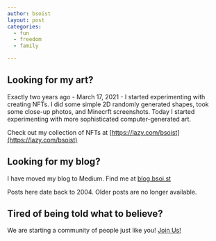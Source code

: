 ```yaml
---
author: bsoist
layout: post
categories:
  - fun
  - freedom
  - family

---
```

## Looking for my art?
Exactly two years ago - March 17, 2021 - I started experimenting with creating NFTs. I did some simple 2D randomly generated shapes, took some close-up photos, and Minecrft screenshots. Today I started experimenting with more sophisticated computer-generated art. 

Check out my collection of NFTs at [https://lazy.com/bsoist](https://lazy.com/bsoist)


## Looking for my blog?
I have moved my blog to Medium. Find me at <a target="_blank" href="https://blog.bsoi.st/">blog.bsoi.st</a>

Posts here date back to 2004. Older posts are no longer available.  

## Tired of being told what to believe?
We are starting a community of people just like you! <a target="_blank" href="http://dontjustbelieve.com/">Join Us!</a>